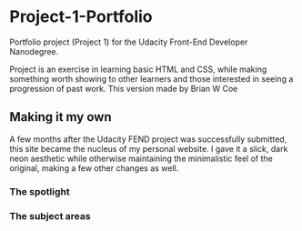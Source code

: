 # Project-1-Portfolio

Portfolio project (Project 1) for the Udacity Front-End Developer Nanodegree.

Project is an exercise in learning basic HTML and CSS, while making something worth showing to other learners and those interested in seeing a progression of past work.
This version made by Brian W Coe

## Making it my own

A few months after the Udacity FEND project was successfully submitted, this site became the nucleus of my personal website. I gave it a slick, dark neon aesthetic while otherwise maintaining the minimalistic feel of the original, making a few other changes as well.

### The spotlight


### The subject areas
